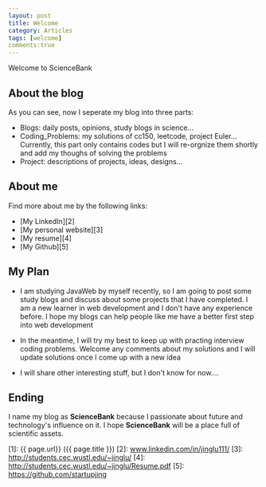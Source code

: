 ```yaml
---
layout: post
title: Welcome
category: Articles
tags: [welcome]
comments:true
---
```


Welcome to ScienceBank

## About the blog
As you can see, now I seperate my blog into three parts:

* Blogs: daily posts, opinions, study blogs in science...
* Coding_Problems: my solutions of cc150, leetcode, project Euler...
Currently, this part only contains codes but I will re-orgnize them shortly and add my thoughs of solving the problems
* Project: descriptions of projects, ideas, designs...

## About me
Find more about me by the following links:

* [My LinkedIn][2]
* [My personal website][3]
* [My resume][4]
* [My Github][5]


## My Plan

* I am studying JavaWeb by myself recently, so I am going to post some study blogs and
discuss about some projects that I have completed. I am a new learner in web development 
and I don't have any experience before. I hope my blogs can help people like me have a better
first step into web development

* In the meantime, I will try my best to keep up with practing interview coding problems.
Welcome any comments about my solutions and I will update solutions once I come up with a new idea

* I will share other interesting stuff, but I don't know for now....

## Ending
I name my blog as **ScienceBank** because I passionate about future and technology's influence on it.
I hope **ScienceBank** will be a place full of scientific assets.



[startupjing]:    http://startupjing.github.io  "startupjing"
[1]: {{ page.url}}  ({{ page.title }})
[2]: www.linkedin.com/in/jinglu111/
[3]: http://students.cec.wustl.edu/~jinglu/
[4]: http://students.cec.wustl.edu/~jinglu/Resume.pdf
[5]: https://github.com/startupjing

